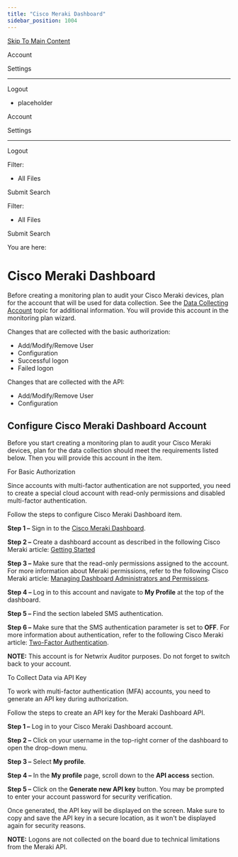```yaml
---
title: "Cisco Meraki Dashboard"
sidebar_position: 1004
---
```


[Skip To Main Content](#)

Account

Settings

---

Logout

* placeholder

Account

Settings

---

Logout

Filter: 

* All Files

Submit Search

Filter: 

* All Files

Submit Search

You are here:

# Cisco Meraki Dashboard

Before creating a monitoring plan to audit your Cisco Meraki devices, plan for the account that will be used for data collection. See the [Data Collecting Account](../../Admin/MonitoringPlans/DataAccounts.htm "Data Collecting Account") topic for additional information. You will provide this account in the monitoring plan wizard.

Changes that are collected with the basic authorization:

* Add/Modify/Remove User
* Configuration
* Successful logon
* Failed logon

Changes that are collected with the API:

* Add/Modify/Remove User
* Configuration

## Configure Cisco Meraki Dashboard Account

Before you start creating a monitoring plan to audit your Cisco Meraki devices, plan for the data collection should meet the requirements listed below. Then you will provide this account in the item.

For Basic Authorization

Since accounts with multi-factor authentication are not supported, you need to create a special cloud account with read-only permissions and disabled multi-factor authentication.

Follow the steps to configure Cisco Meraki Dashboard item.

**Step 1 –** Sign in to the [Cisco Meraki Dashboard](`https://account.meraki.com/secure/login/dashboard_login`).

**Step 2 –** Create a dashboard account as described in the following Cisco Meraki article: [Getting Started](`https://documentation.meraki.com/Getting_Started`)

**Step 3 –** Make sure that the read-only permissions assigned to the account. For more information about Meraki permissions, refer to the following Cisco Meraki article: [Managing Dashboard Administrators and Permissions](`https://documentation.meraki.com/zGeneral_Administration/Managing_Dashboard_Access/Managing_Dashboard_Administrators_and_Permissions`).

**Step 4 –** Log in to this account and navigate to **My Profile** at the top of the dashboard.

**Step 5 –** Find the section labeled SMS authentication.

**Step 6 –** Make sure that the SMS authentication parameter is set to **OFF**. For more information about authentication, refer to the following Cisco Meraki article: [Two-Factor Authentication](`https://documentation.meraki.com/zGeneral_Administration/Other_Topics/Two-Factor_Authentication`).

**NOTE:** This account is for Netwrix Auditor purposes. Do not forget to switch back to your account.

To Collect Data via API Key

To work with multi-factor authentication (MFA) accounts, you need to generate an API key during authorization.

Follow the steps to create an API key for the Meraki Dashboard API.

**Step 1 –** Log in to your Cisco Meraki Dashboard account.

**Step 2 –** Click on your username in the top-right corner of the dashboard to open the drop-down menu.

**Step 3 –** Select **My profile**.

**Step 4 –** In the **My profile** page, scroll down to the **API access** section.

**Step 5 –** Click on the **Generate new API key** button. You may be prompted to enter your account password for security verification.

Once generated, the API key will be displayed on the screen. Make sure to copy and save the API key in a secure location, as it won't be displayed again for security reasons.

**NOTE:** Logons are not collected on the board due to technical limitations from the Meraki API.